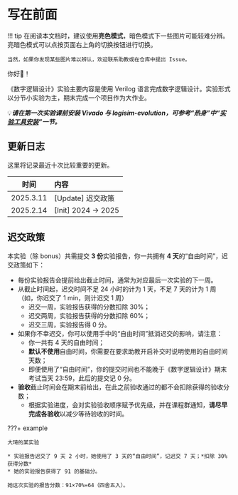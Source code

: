 # 写在前面

<!-- 没想到还有机会继续担任数逻助教 😂 -->
<!-- !!! success
    你好！自第一次担任数字逻辑设计助教已有两年，一共带了三届同学，希望本文档有帮助到一些同学完成实验。之后我应该不会再担任数逻助教，本文档亦不会再进行更新。本人能力有限，文字表达不甚清晰，请新同学们辩证看待文档内容。

    祝各位同学能够开心完成本课的所有实验 😄

    PS 很多同学反馈数逻/计组/体系系列课程的实验部分体验不好，本文档也只是将原本写在 slides 里的内容换了种形式并添加了一些便于理解实验内容的描述，并没有实现我最初重构实验的想法。不少数逻/计组/程算班里的同学已经开始自己担任助教工作了，如果各位希望基于本文档进行更新或需要其他帮助，请通过[邮件](mailto:guahao@zju.edu.cn)联系我，很期待能与各位合作！ -->

!!! tip
    在阅读本文档时，建议使用**亮色模式**，暗色模式下一些图片可能较难分辨。亮暗色模式可以点按页面右上角的切换按钮进行切换。

    当然，如果你发现某些图片难以辨认，欢迎联系助教或在仓库中提出 Issue。

你好👋！

<!-- 本实验文档仅适用于 2023-2024 春夏学期《数字逻辑设计》**刘海风老师**班。 -->

《数字逻辑设计》实验主要内容是使用 Verilog 语言完成数字逻辑设计。实验形式以分节小实验为主，期末完成一个项目作为大作业。


💡***请在第一次实验课前安装 Vivado 与 logisim-evolution，可参考“热身”中“[实验工具安装](warmup/tools_installation.md)”一节。***

## 更新日志

这里将记录最近十次比较重要的更新。

| 时间 | 内容 |
| --- | :------------------------------------ |
| 2025.3.11 | [Update] 迟交政策 |
| 2025.2.14 | [Init] 2024 -> 2025 |
<!-- 格式如下： -->
<!-- 有超过十次的更新，需要将旧的更新注释，而非删除 -->
<!-- | 2023.3.5 | [Update] Lab1 ALU_operation 补充 | -->
<!-- | 2023.3.4 | [Update] Lab2 添加下板要求 | -->
<!-- | 2023.3.3 | [Release] Lab2 | -->
<!-- | 2023.3.1 | [Update] Lab0 报告要求 <br> [Release] Lab1 | -->
<!-- | 2023.2.28 | [Release] Lab0 | -->

## 迟交政策

本实验（除 bonus）共需提交 **3 份**实验报告，你一共拥有 **4 天**的“自由时间”，迟交政策如下：

* 每份实验报告会提前给出截止时间，通常为对应最后一次实验的下一周。
* 从截止时间起，迟交时间不足 24 小时的计为 1 天，不足 7 天的计为 1 周（如，你迟交了 1 min，则计迟交 1 周）
    * 迟交一周，实验报告获得的分数扣除 30%；
    * 迟交两周，实验报告获得的分数扣除 60%；
    * 迟交三周，实验报告得 0 分。
* 如果你不幸迟交，你可以使用手中的“自由时间”抵消迟交的影响，请注意：
    * 你一共有 4 天的自由时间；
    * **默认不使用**自由时间，你需要在要求助教开启补交时说明使用的自由时间天数；
    * 即便使用了“自由时间”，你的提交时间也不能晚于《数字逻辑设计》期末考试当天 23:59，此后的提交记 0 分。
* **验收**截止时间会在期末前给出，在此之前验收通过的都不会扣除获得的验收分数；
    * 根据实验进度，会对实验验收顺序赋予优先级，并在课程群通知，**请尽早完成各验收**以减少等待验收的时间。

???+ example

    大琦的某实验

    * 实验报告迟交了 9 天 2 小时，她使用了 3 天的“自由时间”，记迟交 7 天；*扣除 30% 获得分数*
    * 她的实验报告获得了 91 的基础分。

    她这次实验的报告分数：91×70%=64（四舍五入）。